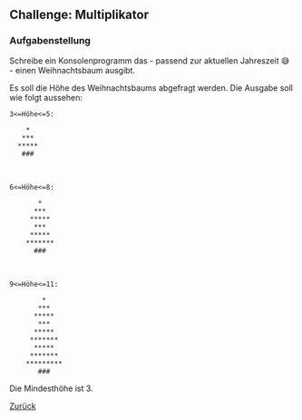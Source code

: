 ## Challenge: Multiplikator
### Aufgabenstellung

Schreibe ein Konsolenprogramm das - passend zur aktuellen Jahreszeit 😅 - einen Weihnachtsbaum ausgibt.

Es soll die Höhe des Weihnachtsbaums abgefragt werden. Die Ausgabe soll wie folgt aussehen:

`3<=Höhe<=5:` 
``` 
    *     
   ***
  *****
   ###
```

<br>

`6<=Höhe<=8:`
```
       *        
      ***
     *****
      ***
     *****
    *******
      ###
```

<br>

`9<=Höhe<=11:`
```
        *
       ***
      *****
       ***
      *****
     *******
      *****
     *******
    *********
       ###
```
Die Mindesthöhe ist 3.



[Zurück](../README.md)


